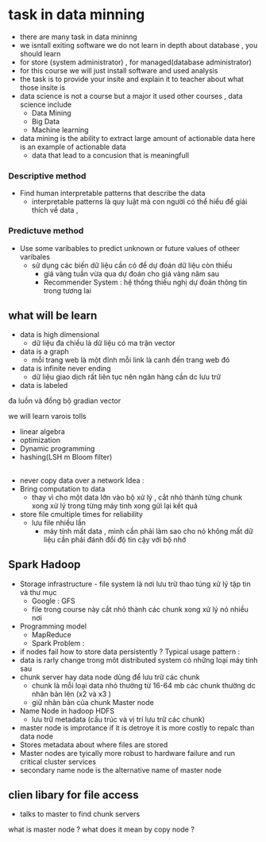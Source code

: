 

# task in data minning 
- there are many task in data mininng
- we isntall exiting software we do not learn in depth about database , you should learn
- for store (system administrator) , for managed(database administrator)
- for this course we will just install software and used analysis 
- the task is to provide your insite and explain it to teacher about what those insite is  
- data science is not a course but a major it used other courses , data science include 
	- Data Mining  
	- Big Data 
	- Machine learning 
- data mining is the ability to extract large amount of actionable data here is an example of actionable data 
	-  data that lead to a concusion that is meaningfull 
### Descriptive method 
- Find human interpretable patterns that describe the data  
	- interpretable patterns  là quy luật mà con người có thể hiểu để giải thích về data , 
### Predictuve method 
- Use some varibables to predict unknown or future values of otheer varibales 
	- sử dụng các biến dữ liệu cần có để dự đoán dữ liệu còn thiếu 
		- giá vàng tuần vừa qua dự đoán cho giá vàng năm sau
		- Recommender System : hệ thống thiếu nghị dự đoán thông tin trong tương lai 
## what will be learn 
- data is high dimensional 
	- dữ liệu đa chiều là dữ liệu có ma trận  vector
 - data is a graph 
	 - mỗi trang web là một đỉnh mỗi link là canh đến trang web đó 
- data is infinite never ending 
	- dữ liệu giao dịch rất liên tục nên ngân hàng cần dc lưu trữ 
- data is labeled

đa luồn và đồng bộ 
gradian vector 

we will learn varois tolls 
- linear algebra 
- optimization 
- Dynamic programming 
- hashing(LSH m Bloom filter)

## 
- never copy data over a network 
Idea  : 
- Bring computation to data
	- thay vì cho một data lớn vào bộ xử lý , cắt nhỏ thành từng chunk xong xử lý trong từng máy tinh xong gửi lại kết quả 
- store file cmultiple times for reliability 
	- lưu file nhiều lần 
		- máy tính mất data , mình cần phải làm sao cho nó không mất dữ liệu cần phải đánh đổi độ tin cậy với bộ nhớ
## Spark Hadoop 
- Storage infrastructure - file system  là nơi lưu trữ thao túng xử lý tập tin và thư mục 
	- Google : GFS 
	- file trong course này cắt nhỏ thành các chunk xong xử lý nó nhiều nơi 
- Programming model 
	- MapReduce 
	- Spark 
Problem : 
- if nodes fail how to store data persistently ? 
Typical usage pattern : 
- data is rarly change 
trong môt distributed system có những loại máy tính sau 
- chunk server hay data node dùng để lưu trữ các chunk 
	- chunk là mỗi loại data nhỏ thường từ 16-64 mb các chunk thường dc nhân bản lên (x2 và x3 )
	- giữ nhân bản của chunk 
Master node 
- Name Node in hadoop HDFS
	- lưu trữ metadata (cấu trúc và vị trí lưu trữ các chunk)
 - master node is improtance if it is detroye it is more costly to repalc than data node 
- Stores metadata about where files are stored 
- Master nodes are tyically more robust to hardware failure and run critical cluster services 
- secondary name node is the alternative name of master node 
## clien libary for file access 
- talks to master to find chunk servers 






what is master node ? 
what does it mean by copy node ? 
